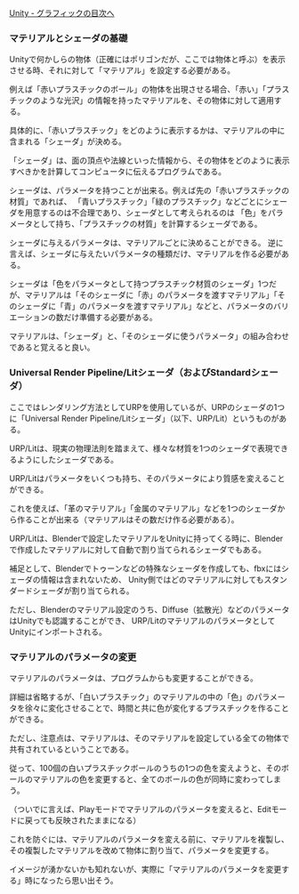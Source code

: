 [Unity - グラフィックの目次へ](./../index.md)

### マテリアルとシェーダの基礎

Unityで何かしらの物体（正確にはポリゴンだが、ここでは物体と呼ぶ）を表示させる時、それに対して「マテリアル」を設定する必要がある。

例えば「赤いプラスチックのボール」の物体を出現させる場合、「赤い」「プラスチックのような光沢」の情報を持ったマテリアルを、その物体に対して適用する。

具体的に、「赤いプラスチック」をどのように表示するかは、マテリアルの中に含まれる「シェーダ」が決める。

「シェーダ」は、面の頂点や法線といった情報から、その物体をどのように表示すべきかを計算してコンピュータに伝えるプログラムである。

シェーダは、パラメータを持つことが出来る。例えば先の「赤いプラスチックの材質」であれば、
「青いプラスチック」「緑のプラスチック」などごとにシェーダを用意するのは不合理であり、シェーダとして考えられるのは
「色」をパラメータとして持ち、「プラスチックの材質」を計算するシェーダである。

シェーダに与えるパラメータは、マテリアルごとに決めることができる。
逆に言えば、シェーダに与えたいパラメータの種類だけ、マテリアルを作る必要がある。

シェーダは「色をパラメータとして持つプラスチック材質のシェーダ」1つだが、マテリアルは「そのシェーダに「赤」のパラメータを渡すマテリアル」「そのシェーダに「青」のパラメータを渡すマテリアル」などと、パラメータのバリエーションの数だけ準備する必要がある。

マテリアルは、「シェーダ」と、「そのシェーダに使うパラメータ」の組み合わせであると覚えると良い。

### Universal Render Pipeline/Litシェーダ（およびStandardシェーダ）

ここではレンダリング方法としてURPを使用しているが、URPのシェーダの1つに「Universal Render Pipeline/Litシェーダ」（以下、URP/Lit）というものがある。

URP/Litは、現実の物理法則を踏まえて、様々な材質を1つのシェーダで表現できるようにしたシェーダである。

URP/Litはパラメータをいくつも持ち、そのパラメータにより質感を変えることができる。

これを使えば、「革のマテリアル」「金属のマテリアル」などを1つのシェーダから作ることが出来る（マテリアルはその数だけ作る必要がある）。

URP/Litは、Blenderで設定したマテリアルをUnityに持ってくる時に、Blenderで作成したマテリアルに対して自動で割り当てられるシェーダでもある。

補足として、Blenderでトゥーンなどの特殊なシェーダを作成しても、fbxにはシェーダの情報は含まれないため、
Unity側ではどのマテリアルに対してもスタンダードシェーダが割り当てられる。

ただし、Blenderのマテリアル設定のうち、Diffuse（拡散光）などのパラメータはUnityでも認識することができ、
URP/LitのマテリアルのパラメータとしてUnityにインポートされる。

### マテリアルのパラメータの変更

マテリアルのパラメータは、プログラムからも変更することができる。

詳細は省略するが、「白いプラスチック」のマテリアルの中の「色」のパラメータを徐々に変化させることで、時間と共に色が変化するプラスチックを作ることができる。

ただし、注意点は、マテリアルは、そのマテリアルを設定している全ての物体で共有されているということである。

従って、100個の白いプラスチックボールのうちの1つの色を変えようと、そのボールのマテリアルの色を変更すると、全てのボールの色が同時に変わってしまう。

（ついでに言えば、Playモードでマテリアルのパラメータを変えると、Editモードに戻っても反映されたままになる）

これを防ぐには、マテリアルのパラメータを変える前に、マテリアルを複製し、その複製したマテリアルを改めて物体に割り当て、パラメータを変更する。

イメージが湧かないかも知れないが、実際に「マテリアルのパラメータを変更する」時になったら思い出そう。
